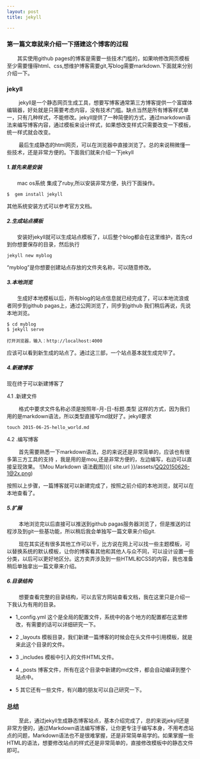 ```yaml
---
layout: post
title: jekyll

---
```


### 第一篇文章就来介绍一下搭建这个博客的过程

&emsp;&emsp;其实使用github pages的博客是需要一些技术门槛的，如果响修改网页模板至少需要懂得html、css,想维护博客需要git,写blog需要markdown.下面就来分别介绍一下。

### jekyll

&emsp;&emsp; jekyll是一个静态网页生成工具，想要写博客通常第三方博客提供一个富媒体编辑器，好处就是只需要考虑内容，没有技术门槛。缺点当然是所有博客样式单一，只有几种样式，不能修改。jekyll提供了一种简便的方式，通过markdown语法来编写博客内容，通过模板来设计样式，如果想改变样式只需要改变一下模板，统一样式就会改变。

&emsp;&emsp; 最后生成静态的html网页，可以在浏览器中直接浏览了。总的来说稍微懂一些技术，还是非常方便的。下面我们就来介绍一下jekyll

##### 1.首先来是安装

&emsp;&emsp;mac os系统 集成了ruby,所以安装非常方便，执行下面操作。

	$  gem install jekyll

其他系统安装方式可以参考官方文档。

#####  2.生成站点模板

&emsp;&emsp;安装好jekyll就可以生成站点模板了，以后整个blog都会在这里维护，首先cd到你想要保存的目录，然后执行

	jekyll new myblog
	
“myblog”是你想要创建站点存放的文件夹名称，可以随意修改。

##### 3.本地浏览

&emsp;&emsp;生成好本地模板以后，所有blog的站点信息就已经完成了，可以本地流浪或者同步到github pagas上，通过公网浏览了，同步到github 我们稍后再说，先说本地浏览。

	$ cd myblog
	$ jekyll serve
	
	打开浏览器，输入：http://localhost:4000  
	
应该可以看到新生成的站点了。通过这三部，一个站点基本就生成完毕了。

##### 4.新建博客

现在终于可以新建博客了

 4.1 .新建文件

&emsp;&emsp; 格式中要求文件名称必须是按照年-月-日-标题.类型 这样的方式，因为我们用的是markdown语法，所以类型直接写md就好了。jekyll要求

	touch 2015-06-25-hello_world.md
	
	
 4.2 .编写博客

&emsp;&emsp; 首先需要熟悉一下markdown语法，总的来说还是非常简单的，应该也有很多第三方工具的支持 ，我是用的是mou,还是非常方便的，左边编写，右边可以直接呈现效果。
![Mou Markdown 语法截图]({{ site.url }}/assets/QQ20150626-1@2x.png)


按照以上步骤，一篇博客就可以新建完成了，按照之前介绍的本地浏览，就可以在本地查看了。


##### 5.扩展

&emsp;&emsp; 本地浏览完以后直接可以推送到github pagas服务器浏览了，但是推送的过程涉及到git一些基功能，所以稍后我会单独写一篇文章来介绍git.

&emsp;&emsp; 现在其实还有很多其他工作可以干，比方说在网上可以找一些主题模板，可以替换系统的默认模板，让你的博客看其他和其他人与众不同，可以设计设置一些分类，以后可以更好地区分。这方卖弄涉及到一些HTML和CSS的内容，我也准备稍后单独拿出一篇文章来介绍。


##### 6.目录结构

&emsp;&emsp; 想要查看完整的目录结构，可以去官方网站查看文档，我在这里只是介绍一下我认为有用的目录。


* 1_config.yml 这个是全局的配置文件，系统中的各个地方的配置都在这里修改，有需要的话可以详细研究一下。

* 2 _layouts 模板目录，我们新建一篇博客的时候会在头文件中引用模板，就是来此这个目录的文件。

* 3 _includes 模板中引入的文件HTML文件。

* 4 _posts 博客文件，所有在这个目录中新建的md文件，都会自动编译到整个站点中。

* 5 其它还有一些文件，有兴趣的朋友可以自己研究一下。


### 总结

&emsp;&emsp; 至此，通过jekyll生成静态博客站点，基本介绍完成了，总的来说jekyll还是非常方便的，通过Markdown语法编写博客，让你更专注于编写本身，不用考虑站点的问题，Markdown语法也不是很难掌握，还是非常简单易学的。如果掌握一些HTML的语法，想要修改站点的样式还是非常简单的，直接修改模板中的静态文件即可。




